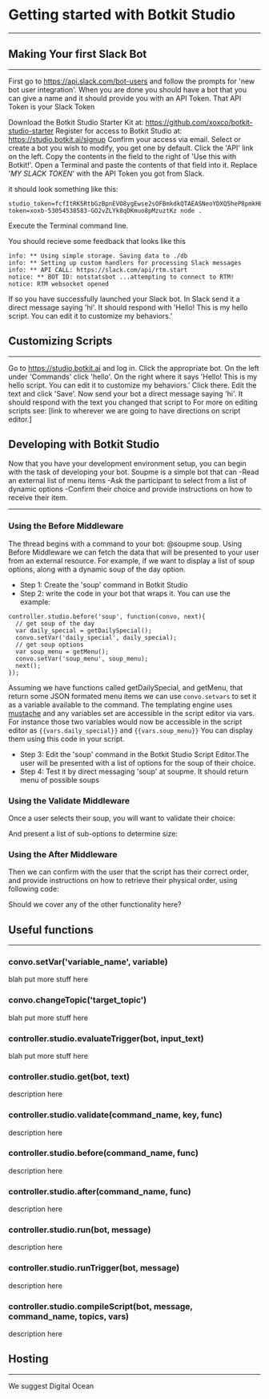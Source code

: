 # Getting started with Botkit Studio
___
## Making Your first Slack Bot
___
First go to https://api.slack.com/bot-users and follow the prompts for 'new bot user integration'.
When you are done you should have a bot that you can give a name and it should provide you with an API Token.
That API Token is your Slack Token

Download the Botkit Studio Starter Kit at: https://github.com/xoxco/botkit-studio-starter
Register for access to Botkit Studio at: https://studio.botkit.ai/signup
Confirm your access via email.
Select or create a bot you wish to modify, you get one by default.
Click the 'API' link on the left.
Copy the contents in the field to the right of 'Use this with Botkit!'.
Open a Terminal and paste the contents of that field into it.
Replace '_MY SLACK TOKEN_'  with the API Token you got from Slack.

it should look something like this:
```
studio_token=fcfItRK5RtbGzBpnEVO8ygEwse2sOFBmkdkQTAEASNeoYDXQ5heP8pmkHERptvaz token=xoxb-53054538583-GO2vZLYk8qDKmuo8pMzuztKz node .
```
Execute the Terminal command line.

You should recieve some feedback that looks like this
```
info: ** Using simple storage. Saving data to ./db
info: ** Setting up custom handlers for processing Slack messages
info: ** API CALL: https://slack.com/api/rtm.start
notice: ** BOT ID: notstatsbot ...attempting to connect to RTM!
notice: RTM websocket opened
```
If so you have successfully launched your Slack bot. In Slack send it a direct message saying 'hi'. It should respond with 'Hello! This is my hello script. You can edit it to customize my behaviors.'

## Customizing Scripts
___
Go to https://studio.botkit.ai and log in.
Click the appropriate bot.
On the left under 'Commands' click 'hello'.
On the right where it says 'Hello! This is my hello script. You can edit it to customize my behaviors.' Click there. Edit the text and click 'Save'.
Now send your bot a direct message saying 'hi'.
It should respond with the text you changed that script to
For more on editing scripts see: [link to wherever we are going to have directions on script editor.]

## Developing with Botkit Studio
Now that you have your development environment setup, you can begin with the task of developing your bot. Soupme is a simple bot that can
-Read an external list of menu items
-Ask the participant to select from a list of dynamic options
-Confirm their choice and provide instructions on how to receive their item.

___
### Using the Before Middleware

The thread begins with a command to your bot: @soupme soup. Using Before Middleware we can fetch the data that will be presented to your user from an external resource. For example, if we want to display a list of soup options, along with a dynamic soup of the day option.
* Step 1: Create the 'soup' command in Botkit Studio
* Step 2: write the code in your bot that wraps it. You can use the example:
```
controller.studio.before('soup', function(convo, next){
  // get soup of the day
  var daily_special = getDailySpecial();
  convo.setVar('daily_special', daily_special);
  // get soup options
  var soup_menu = getMenu();
  convo.setVar('soup_menu', soup_menu);
  next();
});
```
Assuming we have functions called getDailySpecial, and getMenu, that return some JSON formated menu items we can use ```convo.setvars``` to set it as a variable available to the command.
The templating engine uses [mustache](https://mustache.github.io/) and any variables set are accessible in the script editor via vars. For instance those two variables would now be accessible in the script editor as ```{{vars.daily_special}}``` and ```{{vars.soup_menu}}``` You can display them using this code in your script.
* Step 3: Edit the 'soup' command in the Botkit Studio Script Editor.The user will be presented with a list of options for the soup of their choice.
* Step 4: Test it by direct messaging 'soup' at soupme. It should return menu of possible soups

### Using the Validate Middleware
Once a user selects their soup, you will want to validate their choice:

And present a list of sub-options to determine size:

### Using the After Middleware
Then we can confirm with the user that the script has their correct order, and provide instructions on how to retrieve their physical order, using following code:

Should we cover any of the other functionality here?

## Useful functions
___
### convo.setVar('variable_name', variable)
blah put more stuff here

### convo.changeTopic('target_topic')
blah put more stuff here

### controller.studio.evaluateTrigger(bot, input_text)
blah put more stuff here

### controller.studio.get(bot, text)
description here

### controller.studio.validate(command_name, key, func)
description here

### controller.studio.before(command_name, func)
description here

### controller.studio.after(command_name, func)
description here

### controller.studio.run(bot, message)
description here

### controller.studio.runTrigger(bot, message)
description here

### controller.studio.compileScript(bot, message, command_name, topics, vars)
description here

## Hosting
___
We suggest Digital Ocean

